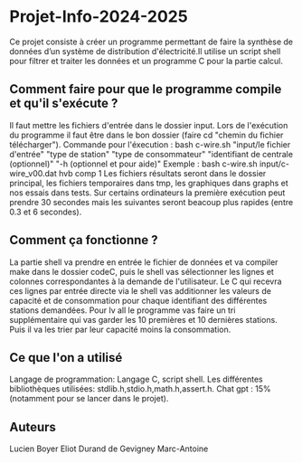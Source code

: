 # Projet-Info-2024-2025

Ce projet consiste à créer un programme permettant de faire la synthèse de données d’un système de distribution d'électricité.Il utilise un script shell pour filtrer et traiter les données et un programme C pour la partie calcul.

## Comment faire pour que le programme compile et qu'il s'exécute ?
Il faut mettre les fichiers d'entrée dans le dossier input.
Lors de l'exécution du programme il faut être dans le bon dossier (faire cd "chemin du fichier télécharger").
Commande pour l'éxecution : bash c-wire.sh "input/le fichier d'entrée" "type de station" "type de consommateur" "identifiant de centrale (optionnel)" "-h (optionnel et pour aide)"
Exemple : bash c-wire.sh input/c-wire_v00.dat hvb comp 1
Les fichiers résultats seront dans le dossier principal, les fichiers temporaires dans tmp, les graphiques dans graphs et nos essais dans tests.
Sur certains ordinateurs la première exécution peut prendre 30 secondes mais les suivantes seront beacoup plus rapides (entre 0.3 et 6 secondes).

## Comment ça fonctionne ?

La partie shell va prendre en entrée le fichier de données et va compiler make dans le dossier codeC, puis le shell vas sélectionner les lignes et colonnes correspondantes à la demande de l'utilisateur. Le C qui recevra ces lignes par entrée directe via le shell vas additionner les valeurs de capacité et de consommation pour chaque identifiant des différentes stations demandées.
Pour lv all le programme vas faire un tri supplémentaire qui vas garder les 10 premières et 10 dernières stations. Puis il va les trier par leur capacité moins la consommation. 


## Ce que l'on a utilisé

Langage de programmation: Langage C, script shell.
Les différentes bibliothèques utilisées: stdlib.h,stdio.h,math.h,assert.h.
Chat gpt : 15% (notamment pour se lancer dans le projet).

## Auteurs
Lucien Boyer
Eliot Durand de Gevigney
Marc-Antoine 
